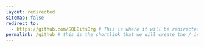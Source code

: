 ```yaml
---
layout: redirected
sitemap: false
redirect_to:
  - https://github.com/SQLBitsOrg # This is where it will be redirected  - must be a complete url and a space after the -
permalink: /github # this is the shortlink that we will create the / is required - MUST MATCH the name of the file amd a space after the :
---
```

